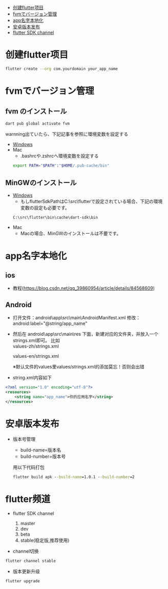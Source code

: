 - [创建flutter项目](#创建flutter项目)
- [fvmでバージョン管理](#fvmでバージョン管理)
- [app名字本地化](#app名字本地化)
- [安卓版本发布](#安卓版本发布)
- [flutter SDK channel](#flutter频道)


# 创建flutter项目
```bash
flutter create --org com.yourdomain your_app_name
```
# fvmでバージョン管理

## fvm のインストール
```bash
dart pub global activate fvm
```
warnning出ていたら、下記記事を参照に環境変数を設定する
- [Windows](https://qiita.com/idani/items/0e45d037b4c2a93840a7)
- Mac
  - .bashrcや.zshrcへ環境変数を設定する
  ```bash
  export PATH="$PATH":"$HOME/.pub-cache/bin"
  ```
## MinGWのインストール
- [Windows](https://note.com/tango9512357/n/nf4c237ebe684#0IZTI)
  - もしflutterSdkPathはC:\src\flutterで設定されている場合、下記の環境変数の設定も必要です。
  ```bash
  C:\src\flutter\bin\cache\dart-sdk\bin
  ```
- Mac
  - Macの場合、MinGWのインストールは不要です。

# app名字本地化

## ios
- 教程(https://blog.csdn.net/qq_39860954/article/details/84568609)

## Android

- 打开文件：android\app\src\main\AndroidManifest.xml 
  修改：android:label="@string/app_name"

- 然后在 android\app\src\main\res 下面，新建对应的文件夹，并放入一个strings.xml即可。
  比如  
  values-zh/strings.xml 

  values-en/strings.xml

  ※默认文件的values里values/strings.xml的添加莫忘！否则会出错

- string.xml内容如下

``` xml
<?xml version="1.0" encoding="utf-8"?>
<resources>
    <string name="app_name">你的应用名字</string>
</resources>
```

# 安卓版本发布

- 版本号管理
  - build-name=版本名
  - build-number=版本号

  用以下代码打包

  ``` cmd
  flutter build apk --build-name=1.0.1 --build-number=2
  ```

# flutter频道

- flutter SDK channel
   1. master
   2. dev
   3. beta
   4. stable(稳定版,推荐使用)

- channel切换

``` cmd
flutter channel stable
```

- 版本更新升级
```cmd
flutter upgrade
```

